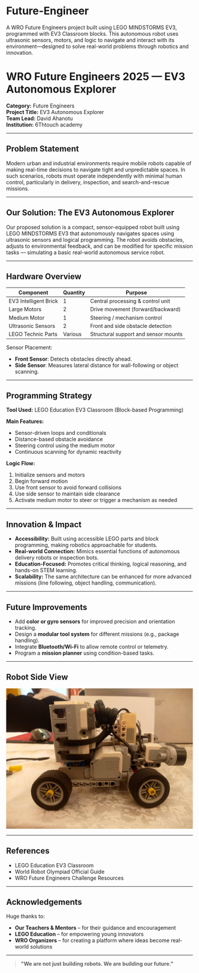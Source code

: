 # Future-Engineer
A WRO Future Engineers project built using LEGO MINDSTORMS EV3, programmed with EV3 Classroom blocks. This autonomous robot uses ultrasonic sensors, motors, and logic to navigate and interact with its environment—designed to solve real-world problems through robotics and innovation.


# WRO Future Engineers 2025 — EV3 Autonomous Explorer

**Category:** Future Engineers  
**Project Title:** EV3 Autonomous Explorer  
**Team Lead:** David Ahanotu  
**Institution:** 6Thtouch academy

---

## Problem Statement

Modern urban and industrial environments require mobile robots capable of making real-time decisions to navigate tight and unpredictable spaces. In such scenarios, robots must operate independently with minimal human control, particularly in delivery, inspection, and search-and-rescue missions.

---

## Our Solution: The EV3 Autonomous Explorer

Our proposed solution is a compact, sensor-equipped robot built using LEGO MINDSTORMS EV3 that autonomously navigates spaces using ultrasonic sensors and logical programming. The robot avoids obstacles, adjusts to environmental feedback, and can be modified for specific mission tasks — simulating a basic real-world autonomous service robot.

---

## Hardware Overview

| Component              | Quantity | Purpose                               |
|------------------------|----------|----------------------------------------|
| EV3 Intelligent Brick  | 1        | Central processing & control unit      |
| Large Motors           | 2        | Drive movement (forward/backward)      |
| Medium Motor           | 1        | Steering / mechanism control           |
| Ultrasonic Sensors     | 2        | Front and side obstacle detection      |
| LEGO Technic Parts     | Various  | Structural support and sensor mounts   |

Sensor Placement:
- **Front Sensor**: Detects obstacles directly ahead.
- **Side Sensor**: Measures lateral distance for wall-following or object scanning.

---

## Programming Strategy

**Tool Used:** LEGO Education EV3 Classroom (Block-based Programming)

**Main Features:**
- Sensor-driven loops and conditionals
- Distance-based obstacle avoidance
- Steering control using the medium motor
- Continuous scanning for dynamic reactivity

**Logic Flow:**
1. Initialize sensors and motors
2. Begin forward motion
3. Use front sensor to avoid forward collisions
4. Use side sensor to maintain side clearance
5. Activate medium motor to steer or trigger a mechanism as needed

---

## Innovation & Impact

- **Accessibility:** Built using accessible LEGO parts and block programming, making robotics approachable for students.
- **Real-world Connection:** Mimics essential functions of autonomous delivery robots or inspection bots.
- **Education-Focused:** Promotes critical thinking, logical reasoning, and hands-on STEM learning.
- **Scalability:** The same architecture can be enhanced for more advanced missions (line following, object handling, communication).

---

## Future Improvements

- Add **color or gyro sensors** for improved precision and orientation tracking.
- Design a **modular tool system** for different missions (e.g., package handling).
- Integrate **Bluetooth/Wi-Fi** to allow remote control or telemetry.
- Program a **mission planner** using condition-based tasks.

---

## Robot Side View

![Robot Front View](Robot%20Images/01.jpg)

---

## References

- LEGO Education EV3 Classroom
- World Robot Olympiad Official Guide
- WRO Future Engineers Challenge Resources

---

## Acknowledgements

Huge thanks to:
- **Our Teachers & Mentors** – for their guidance and encouragement
- **LEGO Education** – for empowering young innovators
- **WRO Organizers** – for creating a platform where ideas become real-world solutions

---

> **"We are not just building robots. We are building our future."**
